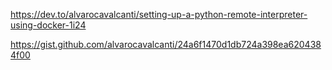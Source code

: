 https://dev.to/alvarocavalcanti/setting-up-a-python-remote-interpreter-using-docker-1i24

https://gist.github.com/alvarocavalcanti/24a6f1470d1db724a398ea6204384f00

